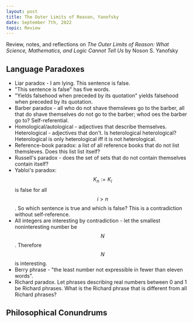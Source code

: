 ```yaml
---
layout: post
title: The Outer Limits of Reason, Yanofsky
date: September 7th, 2022
topic: Review
---
```


Review, notes, and reflections on *The Outer Limits of Reason: What Science, Mathematics, and Logic Cannot Tell Us* by Noson S. Yanofsky

## Language Paradoxes
- Liar paradox - I am lying. This sentence is false.
- "This sentence is false" has five words.
- "Yields falsehood when preceded by its quotation" yields falsehood when preceded by its quotation.
- Barber paradox - all who do not shave themsleves go to the barber, all that do shave themselves do not go to the barber; whod oes the barber go to? Self-referential.
- Homological/autological - adjectives that describe themselves. Heterological - adjectives that don't. Is heterological heterological? Heterological is only heterological iff it is not heterological.
- Reference-book paradox: a list of all reference books that do not list themsleves. Does this list list itself?
- Russell's paradox - does the set of sets that do not contain themselves contain itself?
- Yabloi's paradox: $$K_n := K_i$$ is false for all $$i > n$$. So which sentence is true and which is false? This is a contradiction without self-reference.
- All integers are interesting by contradiction - let the smallest noninteresting number be $$N$$. Therefore $$N$$ is interesting.
- Berry phrase - "the least number not expressible in fewer than eleven words".
- Richard paradox. Let phrases describing real numbers between 0 and 1 be Richard phrases. What is the Richard phrase that is different from all Richard phrases?

## Philosophical Conundrums
